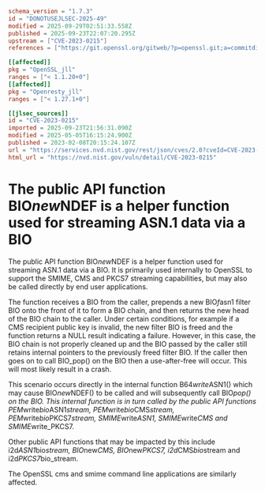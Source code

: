 ```toml
schema_version = "1.7.3"
id = "DONOTUSEJLSEC-2025-49"
modified = 2025-09-29T02:51:33.558Z
published = 2025-09-23T22:07:20.295Z
upstream = ["CVE-2023-0215"]
references = ["https://git.openssl.org/gitweb/?p=openssl.git;a=commitdiff;h=8818064ce3c3c0f1b740a5aaba2a987e75bfbafd", "https://git.openssl.org/gitweb/?p=openssl.git;a=commitdiff;h=9816136fe31d92ace4037d5da5257f763aeeb4eb", "https://git.openssl.org/gitweb/?p=openssl.git;a=commitdiff;h=c3829dd8825c654652201e16f8a0a0c46ee3f344", "https://security.gentoo.org/glsa/202402-08", "https://security.netapp.com/advisory/ntap-20230427-0007/", "https://security.netapp.com/advisory/ntap-20230427-0009/", "https://security.netapp.com/advisory/ntap-20240621-0006/", "https://www.openssl.org/news/secadv/20230207.txt", "https://git.openssl.org/gitweb/?p=openssl.git;a=commitdiff;h=8818064ce3c3c0f1b740a5aaba2a987e75bfbafd", "https://git.openssl.org/gitweb/?p=openssl.git;a=commitdiff;h=9816136fe31d92ace4037d5da5257f763aeeb4eb", "https://git.openssl.org/gitweb/?p=openssl.git;a=commitdiff;h=c3829dd8825c654652201e16f8a0a0c46ee3f344", "https://security.gentoo.org/glsa/202402-08", "https://security.netapp.com/advisory/ntap-20230427-0007/", "https://security.netapp.com/advisory/ntap-20230427-0009/", "https://security.netapp.com/advisory/ntap-20240621-0006/", "https://www.openssl.org/news/secadv/20230207.txt"]

[[affected]]
pkg = "OpenSSL_jll"
ranges = ["< 1.1.20+0"]
[[affected]]
pkg = "Openresty_jll"
ranges = ["< 1.27.1+0"]

[[jlsec_sources]]
id = "CVE-2023-0215"
imported = 2025-09-23T21:56:31.090Z
modified = 2025-05-05T16:15:24.900Z
published = 2023-02-08T20:15:24.107Z
url = "https://services.nvd.nist.gov/rest/json/cves/2.0?cveId=CVE-2023-0215"
html_url = "https://nvd.nist.gov/vuln/detail/CVE-2023-0215"
```

# The public API function BIO*new*NDEF is a helper function used for streaming ASN.1 data via a BIO

The public API function BIO*new*NDEF is a helper function used for streaming ASN.1 data via a BIO. It is primarily used internally to OpenSSL to support the SMIME, CMS and PKCS7 streaming capabilities, but may also be called directly by end user applications.

The function receives a BIO from the caller, prepends a new BIO*f*asn1 filter BIO onto the front of it to form a BIO chain, and then returns the new head of the BIO chain to the caller. Under certain conditions, for example if a CMS recipient public key is invalid, the new filter BIO is freed and the function returns a NULL result indicating a failure. However, in this case, the BIO chain is not properly cleaned up and the BIO passed by the caller still retains internal pointers to the previously freed filter BIO. If the caller then goes on to call BIO_pop() on the BIO then a use-after-free will occur. This will most likely result in a crash.

This scenario occurs directly in the internal function B64*write*ASN1() which may cause BIO*new*NDEF() to be called and will subsequently call BIO*pop() on the BIO. This internal function is in turn called by the public API functions PEM*write*bio*ASN1*stream, PEM*write*bio*CMS*stream, PEM*write*bio*PKCS7*stream, SMIME*write*ASN1, SMIME*write*CMS and SMIME*write_PKCS7.

Other public API functions that may be impacted by this include i2d*ASN1*bio*stream, BIO*new*CMS, BIO*new*PKCS7, i2d*CMS*bio*stream and i2d*PKCS7*bio_stream.

The OpenSSL cms and smime command line applications are similarly affected.

